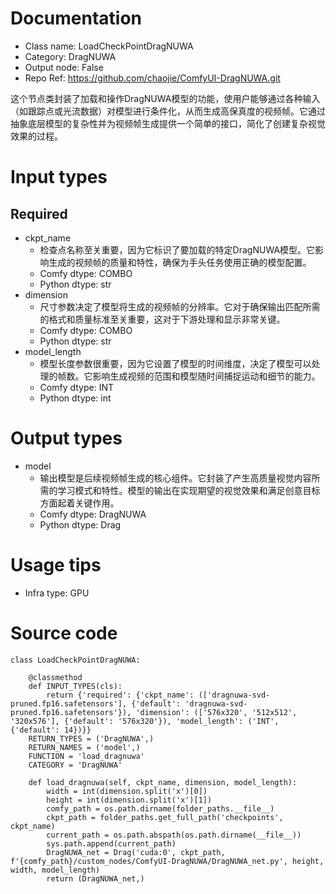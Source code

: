 # Documentation
- Class name: LoadCheckPointDragNUWA
- Category: DragNUWA
- Output node: False
- Repo Ref: https://github.com/chaojie/ComfyUI-DragNUWA.git

这个节点类封装了加载和操作DragNUWA模型的功能，使用户能够通过各种输入（如跟踪点或光流数据）对模型进行条件化，从而生成高保真度的视频帧。它通过抽象底层模型的复杂性并为视频帧生成提供一个简单的接口，简化了创建复杂视觉效果的过程。

# Input types
## Required
- ckpt_name
    - 检查点名称至关重要，因为它标识了要加载的特定DragNUWA模型。它影响生成的视频帧的质量和特性，确保为手头任务使用正确的模型配置。
    - Comfy dtype: COMBO
    - Python dtype: str
- dimension
    - 尺寸参数决定了模型将生成的视频帧的分辨率。它对于确保输出匹配所需的格式和质量标准至关重要，这对于下游处理和显示非常关键。
    - Comfy dtype: COMBO
    - Python dtype: str
- model_length
    - 模型长度参数很重要，因为它设置了模型的时间维度，决定了模型可以处理的帧数。它影响生成视频的范围和模型随时间捕捉运动和细节的能力。
    - Comfy dtype: INT
    - Python dtype: int

# Output types
- model
    - 输出模型是后续视频帧生成的核心组件。它封装了产生高质量视觉内容所需的学习模式和特性。模型的输出在实现期望的视觉效果和满足创意目标方面起着关键作用。
    - Comfy dtype: DragNUWA
    - Python dtype: Drag

# Usage tips
- Infra type: GPU

# Source code
```
class LoadCheckPointDragNUWA:

    @classmethod
    def INPUT_TYPES(cls):
        return {'required': {'ckpt_name': (['dragnuwa-svd-pruned.fp16.safetensors'], {'default': 'dragnuwa-svd-pruned.fp16.safetensors'}), 'dimension': (['576x320', '512x512', '320x576'], {'default': '576x320'}), 'model_length': ('INT', {'default': 14})}}
    RETURN_TYPES = ('DragNUWA',)
    RETURN_NAMES = ('model',)
    FUNCTION = 'load_dragnuwa'
    CATEGORY = 'DragNUWA'

    def load_dragnuwa(self, ckpt_name, dimension, model_length):
        width = int(dimension.split('x')[0])
        height = int(dimension.split('x')[1])
        comfy_path = os.path.dirname(folder_paths.__file__)
        ckpt_path = folder_paths.get_full_path('checkpoints', ckpt_name)
        current_path = os.path.abspath(os.path.dirname(__file__))
        sys.path.append(current_path)
        DragNUWA_net = Drag('cuda:0', ckpt_path, f'{comfy_path}/custom_nodes/ComfyUI-DragNUWA/DragNUWA_net.py', height, width, model_length)
        return (DragNUWA_net,)
```